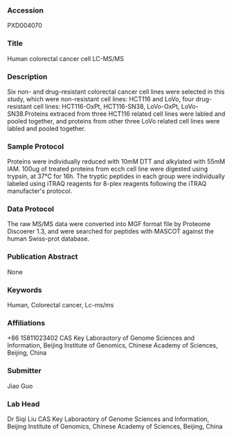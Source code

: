 ### Accession
PXD004070

### Title
Human colorectal cancer cell LC-MS/MS

### Description
Six non- and drug-resistant colorectal cancer cell lines were selected in this study, which were non-resistant cell lines: HCT116 and LoVo, four drug-resistant cell lines: HCT116-OxPt, HCT116-SN38, LoVo-OxPt, LoVo-SN38.Proteins extraced from three HCT116 related cell lines were  labled and pooled together, and proteins from other three LoVo related cell lines were labled and pooled together.

### Sample Protocol
Proteins were individually reduced with 10mM DTT and alkylated with 55mM IAM. 100ug of treated proteins from ecch cell line were digested using trypsin, at 37℃ for 16h. The tryptic peptides in each group were individually labeled using iTRAQ reagents for 8-plex reagents following the iTRAQ manufacter's protocol.

### Data Protocol
The raw MS/MS data were converted into MGF format file by Proteome Discoerer 1.3, and were searched for peptides with MASCOT against the human Swiss-prot database.

### Publication Abstract
None

### Keywords
Human, Colorectal cancer, Lc-ms/ms

### Affiliations
+86 15811023402
CAS Key Laboraotory of Genome Sciences and Information, Beijing Institute of Genomics, Chinese Academy of Sciences, Beijing, China

### Submitter
Jiao Guo

### Lab Head
Dr Siqi Liu
CAS Key Laboraotory of Genome Sciences and Information, Beijing Institute of Genomics, Chinese Academy of Sciences, Beijing, China



